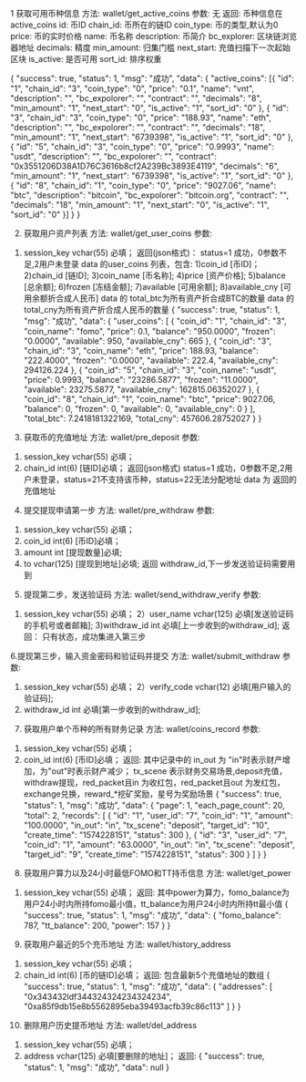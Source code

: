 ﻿1 获取可用币种信息
方法: wallet/get_active_coins
参数: 无
返回: 币种信息在active_coins
id: 币ID
chain_id: 币所在的链ID
coin_type: 币的类型,默认为0
price: 币的实时价格
name: 币名称
description: 币简介
bc_explorer: 区块链浏览器地址
decimals: 精度
min_amount: 归集门槛
next_start: 充值扫描下一次起始区块
is_active: 是否可用
sort_id: 排序权重

{
    "success": true,
	"status": 1,
	"msg": "成功",
	"data": {
		"active_coins": [{
			"id": "1",
			"chain_id": "3",
			"coin_type": "0",
			"price": "0.1",
			"name": "vnt",
			"description": "",
			"bc_expolorer": "",
			"contract": "",
			"decimals": "8",
			"min_amount": "1",
			"next_start": "0",
			"is_active": "1",
			"sort_id": "0"
		}, {
			"id": "3",
			"chain_id": "3",
			"coin_type": "0",
			"price": "188.93",
			"name": "eth",
			"description": "",
			"bc_expolorer": "",
			"contract": "",
			"decimals": "18",
			"min_amount": "1",
			"next_start": "6739398",
			"is_active": "1",
			"sort_id": "0"
		}, {
			"id": "5",
			"chain_id": "3",
			"coin_type": "0",
			"price": "0.9993",
			"name": "usdt",
			"description": "",
			"bc_expolorer": "",
			"contract": "0x3551206D38A1D76C3616b8cf2A239Bc3893E4119",
			"decimals": "6",
			"min_amount": "1",
			"next_start": "6739398",
			"is_active": "1",
			"sort_id": "0"
		}, {
			"id": "8",
			"chain_id": "1",
			"coin_type": "0",
			"price": "9027.06",
			"name": "btc",
			"description": "bitcoin",
			"bc_expolorer": "bitcoin.org",
			"contract": "",
			"decimals": "18",
			"min_amount": "1",
			"next_start": "0",
			"is_active": "1",
			"sort_id": "0"
		}]
	}
}


2. 获取用户资产列表
方法: wallet/get_user_coins
参数:
1) session_key vchar(55) 必填；
返回(json格式)：
status=1 成功，0参数不足,2用户未登录
data 的user_coins 列表，包含:
1)coin_id [币ID]；
2)chain_id [链ID];
3)coin_name [币名称];
4)price	[资产价格];
5)balance	[总余额];
6)frozen	[冻结金额];
7)available	[可用余额];
8)available_cny [可用余额折合成人民币]
data 的 total_btc为所有资产折合成BTC的数量
data 的 total_cny为所有资产折合成人民币的数量
{
    "success": true,
    "status": 1,
    "msg": "成功",
    "data": {
        "user_coins": [
            {
                "coin_id": "1",
                "chain_id": "3",
                "coin_name": "fomo",
                "price": 0.1,
                "balance": "950.0000",
                "frozen": "0.0000",
                "available": 950,
                "available_cny": 665
            },
            {
                "coin_id": "3",
                "chain_id": "3",
                "coin_name": "eth",
                "price": 188.93,
                "balance": "222.4000",
                "frozen": "0.0000",
                "available": 222.4,
                "available_cny": 294126.224
            },
            {
                "coin_id": "5",
                "chain_id": "3",
                "coin_name": "usdt",
                "price": 0.9993,
                "balance": "23286.5877",
                "frozen": "11.0000",
                "available": 23275.5877,
                "available_cny": 162815.06352027
            },
            {
                "coin_id": "8",
                "chain_id": "1",
                "coin_name": "btc",
                "price": 9027.06,
                "balance": 0,
                "frozen": 0,
                "available": 0,
                "available_cny": 0
            }
        ],
        "total_btc": 7.2418181322169,
        "total_cny": 457606.28752027
    }
}

3. 获取币的充值地址
方法: wallet/pre_deposit
参数:
1) session_key vchar(55) 必填；
2) chain_id int(6)	[链ID]必填；
返回(json格式)
status=1 成功，0参数不足,2用户未登录，status=21不支持该币种，status=22无法分配地址
data 为 返回的充值地址

4. 提交提现申请第一步
方法: wallet/pre_withdraw
参数:
1) session_key vchar(55) 必填；
2) coin_id int(6)	[币ID]必填；
3) amount int       [提现数量]必填;
4) to     vchar(125)  [提现到地址]必填;
返回
withdraw_id,下一步发送验证码需要用到

5. 提现第二步，发送验证码
方法: wallet/send_withdraw_verify
参数:
1) session_key vchar(55) 必填；
2）user_name   vchar(125) 必填[发送验证码的手机号或者邮箱];
3)withdraw_id   int     必填[上一步收到的withdraw_id];
返回： 只有状态，成功集进入第三步

6.提现第三步，输入资金密码和验证码并提交
方法: wallet/submit_withdraw
参数:
1) session_key vchar(55) 必填；
2）verify_code   vchar(12) 必填[用户输入的验证码];
3) withdraw_id   int     必填[第一步收到的withdraw_id];

7. 获取用户单个币种的所有财务记录
方法: wallet/coins_record
参数:
1) session_key vchar(55) 必填；
2) coin_id int(6)	[币ID]必填；
返回:
其中记录中的 in_out 为 "in"时表示财产增加，为"out"时表示财产减少；
tx_scene 表示财务交易场景,deposit充值，withdraw提现，red_packet且in 为收红包，red_packet且out 为发红包，exchange兑换，reward_*挖矿奖励，星号为奖励场景
{
    "success": true,
    "status": 1,
    "msg": "成功",
    "data": {
        "page": 1,
        "each_page_count": 20,
        "total": 2,
        "records": [
            {
                "id": "1",
                "user_id": "7",
                "coin_id": "1",
                "amount": "100.0000",
                "in_out": "in",
                "tx_scene": "deposit",
                "target_id": "10",
                "create_time": "1574228151",
                "status": 300
            },
            {
                "id": "3",
                "user_id": "7",
                "coin_id": "1",
                "amount": "63.0000",
                "in_out": "in",
                "tx_scene": "deposit",
                "target_id": "9",
                "create_time": "1574228151",
                "status": 300
            }
        ]
    }
}

8. 获取用户算力以及24小时最低FOMO和TT持币信息
方法: wallet/get_power
1) session_key vchar(55) 必填；
返回:
其中power为算力，fomo_balance为用户24小时内所持fomo最小值，tt_balance为用户24小时内所持tt最小值
{
    "success": true,
    "status": 1,
    "msg": "成功",
    "data": {
        "fomo_balance": 787,
        "tt_balance": 200,
        "power": 157
    }
}

9. 获取用户最近的5个充币地址
方法: wallet/history_address
1) session_key vchar(55) 必填；
2) chain_id int(6)	[币的链ID]必填；
返回:
包含最新5个充值地址的数组
{
    "success": true,
    "status": 1,
    "msg": "成功",
    "data": {
        "addresses": [
            "0x343432ldf344324324234324234",
            "0xa85f9db15e8b5562895eba39493acfb39c86c113"
        ]
    }
}

10. 删除用户历史提币地址
方法: wallet/del_address
1) session_key vchar(55) 必填；
2) address vchar(125)	必填[要删除的地址]；
返回:
{
    "success": true,
    "status": 1,
    "msg": "成功",
    "data": null
}
